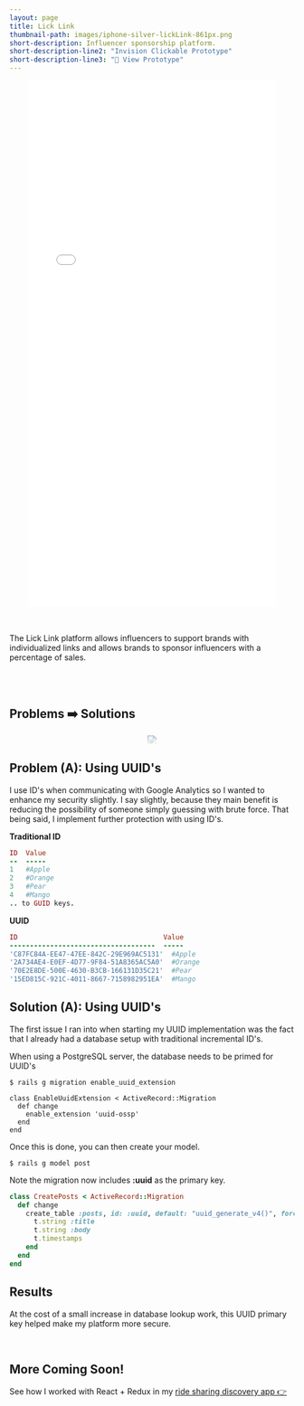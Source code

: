 ```yaml
---
layout: page
title: Lick Link
thumbnail-path: images/iphone-silver-lickLink-861px.png
short-description: Influencer sponsorship platform.
short-description-line2: "Invision Clickable Prototype"
short-description-line3: "👀 View Prototype"
---
```



<div style="text-align:center;">
  <iframe width="438" height="930" src="//invis.io/WTARTIU9S" frameborder="0" allowfullscreen></iframe>
</div>

<br>
<br>

The Lick Link platform allows influencers to support brands with individualized links and allows brands to sponsor influencers with a percentage of sales.


<br>
<br>




## Problems ➡️ Solutions

<div style="text-align:center; -webkit-mask-image:-webkit-gradient(linear, left top, left bottom, from(rgba(0,0,0,1)), to(rgba(0,0,0,0))); "><img src ="http://i.giphy.com/l0MYM98IwMYDIn1fO.gif" /></div>

## Problem (A): Using UUID's

I use ID's when communicating with Google Analytics so I wanted to enhance my security slightly. I say slightly, because they main benefit is reducing the possibility of someone simply guessing with brute force. That being said, I implement further protection with using ID's.

**Traditional ID**

```ruby
ID  Value
--  -----
1   #Apple
2   #Orange
3   #Pear
4   #Mango
.. to GUID keys.
```
**UUID**

```ruby
ID                                    Value
------------------------------------  -----
'C87FC84A-EE47-47EE-842C-29E969AC5131'  #Apple
'2A734AE4-E0EF-4D77-9F84-51A8365AC5A0'  #Orange
'70E2E8DE-500E-4630-B3CB-166131D35C21'  #Pear
'15ED815C-921C-4011-8667-7158982951EA'  #Mango
```


## Solution (A): Using UUID's

The first issue I ran into when starting my UUID implementation was the fact that I already had a database setup with traditional incremental ID's.

When using a PostgreSQL server, the database needs to be primed for UUID's

```
$ rails g migration enable_uuid_extension
```

```
class EnableUuidExtension < ActiveRecord::Migration
  def change
    enable_extension 'uuid-ossp'
  end
end
```

Once this is done, you can then create your model.

```
$ rails g model post
```

Note the migration now includes **:uuid** as the primary key.

```ruby
class CreatePosts < ActiveRecord::Migration
  def change
    create_table :posts, id: :uuid, default: "uuid_generate_v4()", force: true do |t|
      t.string :title
      t.string :body
      t.timestamps
    end
  end
end
```

## Results

At the cost of a small increase in database lookup work, this UUID primary key helped make my platform more secure.

<br>

## More Coming Soon!

See how I worked with React + Redux in my [ride sharing discovery app 👉](http://www.forgeon.info/portfolio/1-myTopStop/)

